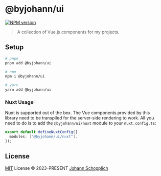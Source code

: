 # @byjohann/ui

[![NPM version](https://img.shields.io/npm/v/@byjohann/ui?color=a1b858&label=)](https://www.npmjs.com/package/@byjohann/ui)

> A collection of Vue.js components for my projects.

## Setup

```bash
# pnpm
pnpm add @byjohann/ui

# npm
npm i @byjohann/ui

# yarn
yarn add @byjohann/ui
```

### Nuxt Usage

Nuxt is supported out of the box. The Vue components provided by this library need to be transpiled for the server-side rendering to work. All you need to do is to add the `@byjohann/ui/nuxt` module to your `nuxt.config.ts`:

```ts
export default defineNuxtConfig({
  modules: ["@byjohann/ui/nuxt"],
});
```

## License

[MIT](./LICENSE) License © 2023-PRESENT [Johann Schopplich](https://github.com/johannschopplich)
